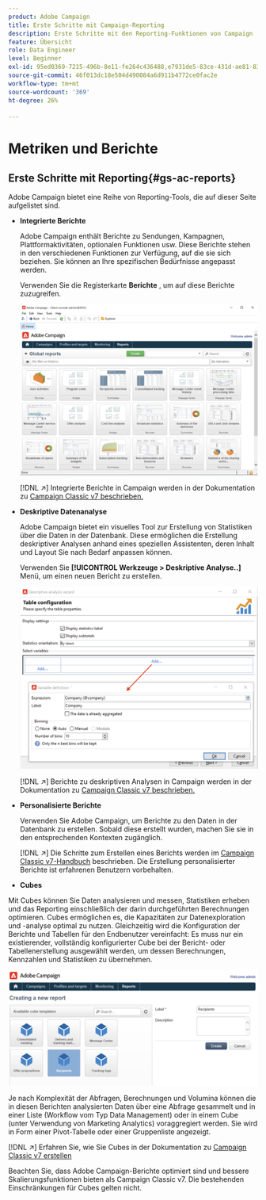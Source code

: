 ```yaml
---
product: Adobe Campaign
title: Erste Schritte mit Campaign-Reporting
description: Erste Schritte mit den Reporting-Funktionen von Campaign
feature: Übersicht
role: Data Engineer
level: Beginner
exl-id: 95ed0369-7215-496b-8e11-fe264c436488,e7931de5-83ce-431d-ae81-83793d257550
source-git-commit: 46f013dc18e504d490084a6d911b4772ce0fac2e
workflow-type: tm+mt
source-wordcount: '369'
ht-degree: 26%

---
```


# Metriken und Berichte

## Erste Schritte mit Reporting{#gs-ac-reports}

Adobe Campaign bietet eine Reihe von Reporting-Tools, die auf dieser Seite aufgelistet sind.

* **Integrierte Berichte**

   Adobe Campaign enthält Berichte zu Sendungen, Kampagnen, Plattformaktivitäten, optionalen Funktionen usw. Diese Berichte stehen in den verschiedenen Funktionen zur Verfügung, auf die sie sich beziehen. Sie können an Ihre spezifischen Bedürfnisse angepasst werden.

   Verwenden Sie die Registerkarte **Berichte** , um auf diese Berichte zuzugreifen.

   ![](assets/built-in-reports.png)

   [!DNL :arrow_upper_right:] Integrierte Berichte in Campaign werden in der Dokumentation zu  [Campaign Classic v7 beschrieben.](https://experienceleague.adobe.com/docs/campaign-classic/using/reporting/accessing-built-in-reports/about-campaign-built-in-reports.html)

* **Deskriptive Datenanalyse**

   Adobe Campaign bietet ein visuelles Tool zur Erstellung von Statistiken über die Daten in der Datenbank. Diese ermöglichen die Erstellung deskriptiver Analysen anhand eines speziellen Assistenten, deren Inhalt und Layout Sie nach Bedarf anpassen können.

   Verwenden Sie **[!UICONTROL Werkzeuge > Deskriptive Analyse..]** Menü, um einen neuen Bericht zu erstellen.

   ![](assets/desc-analysis-report.png)

   [!DNL :arrow_upper_right:] Berichte zu deskriptiven Analysen in Campaign werden in der Dokumentation zu  [Campaign Classic v7 beschrieben.](https://experienceleague.adobe.com/docs/campaign-classic/using/reporting/analyzing-populations/about-descriptive-analysis.html)

* **Personalisierte Berichte**

   Verwenden Sie Adobe Campaign, um Berichte zu den Daten in der Datenbank zu erstellen. Sobald diese erstellt wurden, machen Sie sie in den entsprechenden Kontexten zugänglich.

   [!DNL :arrow_upper_right:] Die Schritte zum Erstellen eines Berichts werden im  [Campaign Classic v7-Handbuch](https://experienceleague.adobe.com/docs/campaign-classic/using/reporting/creating-new-reports/about-reports-creation-in-campaign.html) beschrieben. Die Erstellung personalisierter Berichte ist erfahrenen Benutzern vorbehalten.

* **Cubes**

   
Mit Cubes können Sie Daten analysieren und messen, Statistiken erheben und das Reporting einschließlich der darin durchgeführten Berechnungen optimieren.  Cubes ermöglichen es, die Kapazitäten zur Datenexploration und -analyse optimal zu nutzen. Gleichzeitig wird die Konfiguration der Berichte und Tabellen für den Endbenutzer vereinfacht: Es muss nur ein existierender, vollständig konfigurierter Cube bei der Bericht- oder Tabellenerstellung ausgewählt werden, um dessen Berechnungen, Kennzahlen und Statistiken zu übernehmen.

   ![](assets/create-a-report.png)

   Je nach Komplexität der Abfragen, Berechnungen und Volumina können die in diesen Berichten analysierten Daten über eine Abfrage gesammelt und in einer Liste (Workflow vom Typ Data Management) oder in einem Cube (unter Verwendung von Marketing Analytics) voraggregiert werden. Sie wird in Form einer Pivot-Tabelle oder einer Gruppenliste angezeigt.

   [!DNL :arrow_upper_right:] Erfahren Sie, wie Sie Cubes in der Dokumentation zu  [Campaign Classic v7 erstellen](https://experienceleague.adobe.com/docs/campaign-classic/using/reporting/designing-reports-with-cubes/about-cubes.html)


Beachten Sie, dass Adobe Campaign-Berichte optimiert sind und bessere Skalierungsfunktionen bieten als Campaign Classic v7. Die bestehenden Einschränkungen für Cubes gelten nicht.

